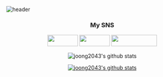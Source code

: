 
![header](https://capsule-render.vercel.app/api?type=rect&color=auto&height=240&section=header&text=Joonghyun&fontSize=90)

<div align="center">

<h3>My SNS</h3>
<a href="https://velog.io/@joonghyun" target="_blank"><img src="https://img.shields.io/badge/velog-20C997?style=flat-square&logo=Velog&logoColor=white" width = 80px height = 30px/></a>
<a href="https://blog.naver.com/jontheblock" target="_blank"><img src="https://img.shields.io/badge/Blog-03C75A?style=flat-square&logo=Naver&logoColor=white" width = 80px height = 30px/></a>
<a href="https://www.instagram.com/joon_h.p/" target="_blank"><img src="https://img.shields.io/badge/Instagram-E4405F?style=flat-square&logo=Instagram&logoColor=white" width = 120px height = 30px/></a>



![joong2043's github stats](https://github-readme-stats.vercel.app/api?username=joong2043&show_icons=true)

[![joong2043's github stats](https://github-readme-stats.vercel.app/api/top-langs/?username=joong2043&show_icons=true&hide_border=true&title_color=004386&icon_color=004386&layout=compact)](https://github.com/joong2043)
</div>
